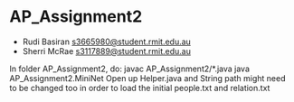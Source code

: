 # AP_Assignment2
- Rudi Basiran <s3665980@student.rmit.edu.au>
- Sherri McRae <s3117889@student.rmit.edu.au> 

In folder AP_Assignment2, do:
javac AP_Assignment2/*.java
java AP_Assignment2.MiniNet
Open up Helper.java and String path might need to be changed too in order to load the initial people.txt and relation.txt